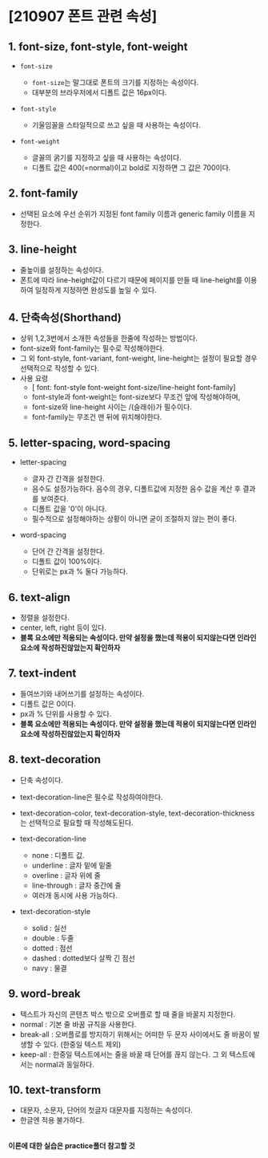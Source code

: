 # [210907 폰트 관련 속성]

## 1. font-size, font-style, font-weight

- ```font-size```
  - ```font-size```는 말그대로 폰트의 크기를 지정하는 속성이다.
  - 대부분의 브라우저에서 디폴트 값은 16px이다.

- ```font-style```
  - 기울임꼴을 스타일적으로 쓰고 싶을 때 사용하는 속성이다.

- ```font-weight```
  - 글꼴의 굵기를 지정하고 싶을 때 사용하는 속성이다.
  - 디폴트 값은 400(=normal)이고 bold로 지정하면 그 값은 700이다.

## 2. font-family

- 선택된 요소에 우선 순위가 지정된 font family 이름과 generic family 이름을  지정한다.

## 3. line-height

- 줄높이를 설정하는 속성이다.
- 폰트에 따라 line-height값이 다르기 때문에 페이지를 만들 때 line-height를 이용하여 일정하게 지정하면 완성도를 높일 수 있다.

## 4. 단축속성(Shorthand)

- 상위 1,2,3번에서 소개한 속성들을 한줄에 작성하는 방법이다.
- font-size와 font-family는 필수로 작성해야한다.
- 그 외 font-style, font-variant, font-weight, line-height는 설정이 필요할 경우 선택적으로 작성할 수 있다.
- 사용 요령
  - [ font: font-style font-weight font-size/line-height font-family]
  - font-style과 font-weight는 font-size보다 무조건 앞에 작성해야하며,
  - font-size와 line-height 사이는 /(슬래쉬)가 필수이다.
  - font-family는 무조건 맨 뒤에 위치해야한다.

## 5. letter-spacing, word-spacing

- letter-spacing
  - 글자 간 간격을 설정한다.
  - 음수도 설정가능하다. 음수의 경우, 디폴트값에 지정한 음수 값을 계산 후 결과를 보여준다.
  - 디폴트 값을 '0'이 아니다.
  - 필수적으로 설정해야하는 상황이 아니면 굳이 조절하지 않는 편이 좋다.

- word-spacing
  - 단어 간 간격을 설정한다.
  - 디폴트 값이 100%이다.
  - 단위로는 px과 % 둘다 가능하다.

## 6. text-align

- 정렬을 설정한다.
- center, left, right 등이 있다.
- **블록 요소에만 적용되는 속성이다. 만약 설정을 했는데 적용이 되지않는다면 인라인 요소에 작성하진않았는지 확인하자**

## 7. text-indent

- 들여쓰기와 내어쓰기를 설정하는 속성이다.
- 디폴트 값은 0이다.
- px과 % 단위를 사용할 수 있다.
- **블록 요소에만 적용되는 속성이다. 만약 설정을 했는데 적용이 되지않는다면 인라인 요소에 작성하진않았는지 확인하자**

## 8. text-decoration

- 단축 속성이다.
- text-decoration-line은 필수로 작성하여야한다.
- text-decoration-color, text-decoration-style, text-decoration-thickness는 선택적으로 필요할 때 작성해도된다.

- text-decoration-line
  - none : 디폴트 값.
  - underline : 글자 밑에 밑줄
  - overline : 글자 위에 줄
  - line-through : 글자 중간에 줄
  - 여러개 동시에 사용 가능하다.

- text-decoration-style
  - solid : 실선
  - double : 두줄
  - dotted : 점선
  - dashed : dotted보다 살짝 긴 점선
  - navy : 물결

## 9. word-break

- 텍스트가 자신의 콘텐츠 박스 밖으로 오버플로 할 때 줄을 바꿀지 지정한다.
- normal : 기본 줄 바꿈 규칙을 사용한다.
- break-all : 오버플로를 방지하기 위해서는 어떠한 두 문자 사이에서도 줄 바꿈이 발생할 수 있다. (한중일 텍스트 제외)
- keep-all : 한중일 텍스트에서는 줄을 바꿀 때 단어를 끊지 않는다. 그 외 텍스트에서는 normal과 동일하다.

## 10. text-transform

- 대문자, 소문자, 단어의 첫글자 대문자를 지정하는 속성이다.
- 한글엔 적용 불가하다.
</br></br>

**이론에 대한 실습은 practice폴더 참고할 것**